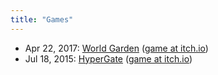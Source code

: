 ```yaml
---
title: "Games"
---
```


- Apr 22, 2017: [World Garden](https://nmmarzano.github.io/games/2018/06/15/worldgarden.html) ([game at itch.io](https://gaogaotaiga.itch.io/worldgarden))
- Jul 18, 2015: [HyperGate](https://nmmarzano.github.io/games/2018/06/15/hypergate.html) ([game at itch.io](https://gaogaotaiga.itch.io/hypergate))
